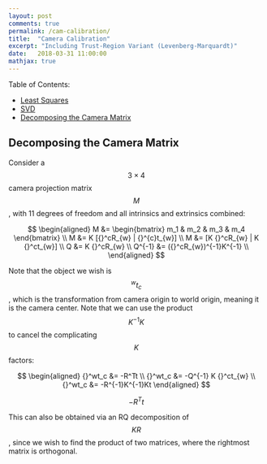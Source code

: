 ```yaml
---
layout: post
comments: true
permalink: /cam-calibration/
title:  "Camera Calibration"
excerpt: "Including Trust-Region Variant (Levenberg-Marquardt)"
date:   2018-03-31 11:00:00
mathjax: true
---
```



Table of Contents:
- [Least Squares](#back-substitution)
- [SVD](#lu)
- [Decomposing the Camera Matrix](#cholesky)


## Decomposing the Camera Matrix

Consider a $$3 \times 4$$ camera projection matrix $$M$$, with 11 degrees of freedom and all intrinsics and extrinsics combined:

$$
\begin{aligned}
M &= \begin{bmatrix} m_1 & m_2 & m_3 & m_4 \end{bmatrix} \\
M &= K [{}^cR_{w} | {}^{c}t_{w}] \\
M &= [K {}^cR_{w} | K {}^ct_{w}] \\
Q &= K {}^cR_{w} \\
Q^{-1} &= ({}^cR_{w})^{-1}K^{-1} \\
\end{aligned}
$$

Note that the object we wish is $${}^wt_c$$, which is the transformation from camera origin to world origin, meaning it is the camera center. Note that we can use the product $$K^{-1} K$$ to cancel the complicating $$K$$ factors:

$$
\begin{aligned}
{}^wt_c &= -R^Tt \\
{}^wt_c &= -Q^{-1} K {}^ct_{w} \\
{}^wt_c &= -R^{-1}K^{-1}Kt
\end{aligned}
$$

$$-R^Tt$$ 

This can also be obtained via an RQ decomposition of $$KR$$, since we wish to find the product of two matrices, where the rightmost matrix is orthogonal.